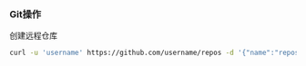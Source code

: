 ### Git操作

创建远程仓库

```bash
curl -u 'username' https://github.com/username/repos -d '{"name":"repositoryName"}'						
```

